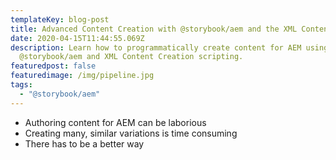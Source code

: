 ```yaml
---
templateKey: blog-post
title: Advanced Content Creation with @storybook/aem and the XML Content Generator
date: 2020-04-15T11:44:55.069Z
description: Learn how to programmatically create content for AEM using
  @storybook/aem and XML Content Creation scripting.
featuredpost: false
featuredimage: /img/pipeline.jpg
tags:
  - "@storybook/aem"
---
```

* Authoring content for AEM can be laborious
* Creating many, similar variations is time consuming
* There has to be a better way
 